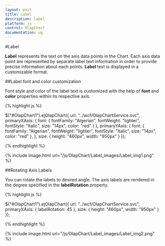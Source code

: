 ```yaml
---
layout: post
title: Label
description: label
platform: js
control: OlapChart
documentation: ug
---
```


#Label

**Label** represents the text on the axis data points in the Chart. Each axis data point are represented by separate label text information in order to provide precise information about each points. **Label** text is displayed in a customizable format.

##Label font and color customization 

Font style and color of the label text is customized with the help of **font** and **color** properties within its respective axis.

{% highlight js %}

$("#OlapChart1").ejOlapChart({
    url: "../wcf/OlapChartService.svc",
    primaryXAxis: {
        font: {
            fontFamily: "Algerian",
            fontWeight: "lighter",
            fontStyle: "Italic",
            size: "14px",
            color: "red"
        }
    },
    primaryYAxis: {
        font: {
            fontFamily: "Algerian",
            fontWeight: "lighter",
            fontStyle: "Italic",
            size: "14px",
            color: "red"
        },
    },
    size: {
        height: "460px",
        width: "950px"
    }
});


{% endhighlight %}

{% include image.html url="/js/OlapChart/Label_images/Label_img1.png" %}

##Rotating Axis Labels

You can rotate the labels to desired angle. The axis labels are rendered in the degree specified in the **labelRotation** property.

{% highlight js %}

$("#OlapChart1").ejOlapChart({
    url: "../wcf/OlapChartService.svc",
    primaryXAxis: {
        labelRotation: 45
    },
    size: {
        height: "460px",
        width: "950px"
    }
});


{% endhighlight %}


{% include image.html url="/js/OlapChart/Label_images/Label_img2.png" %}

